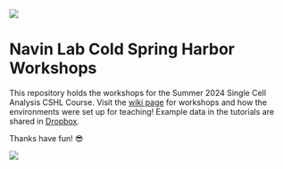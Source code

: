 <img src=https://www.cshl.edu/wp-content/uploads/2018/07/CSHL-Standard-display.png>

# Navin Lab Cold Spring Harbor Workshops

This repository holds the workshops for the Summer 2024 Single Cell Analysis CSHL Course. Visit the [wiki page](https://github.com/navinlabcode/CSHL_workshops/wiki) for workshops and how the environments were set up for teaching! Example data in the tutorials are shared in [Dropbox](https://www.dropbox.com/scl/fo/zevk1241bwzazxmdvldx8/AEM2SNU3h7P4r06nwjWL5Ss?rlkey=kmx607yvthl17l02dsdcnpzck&st=zfqhzxmp&dl=0).

Thanks have fun! 😎

<img src=https://navinlabcode.github.io/img/lablogo/lablogo.png>

